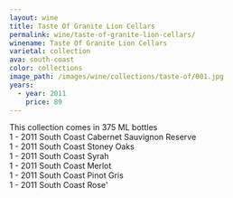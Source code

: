 ```yaml
---
layout: wine
title: Taste Of Granite Lion Cellars
permalink: wine/taste-of-granite-lion-cellars/
winename: Taste Of Granite Lion Cellars
varietal: collection
ava: south-coast
color: collections
image_path: /images/wine/collections/taste-of/001.jpg
years:
  - year: 2011
    price: 89
---
```



This collection comes in 375 ML bottles
<br>1 - 2011 South Coast Cabernet Sauvignon Reserve
<br>1 - 2011 South Coast Stoney Oaks
<br>1 - 2011 South Coast Syrah
<br>1 - 2011 South Coast Merlot
<br>1 - 2011 South Coast Pinot Gris
<br>1 - 2011 South Coast Rose'